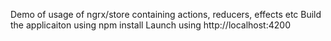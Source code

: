 Demo of usage of ngrx/store containing actions, reducers, effects etc
Build the applicaiton using npm install
Launch using http://localhost:4200
